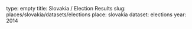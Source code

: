 type: empty
title: Slovakia / Election Results
slug: places/slovakia/datasets/elections
place: slovakia
dataset: elections
year: 2014

